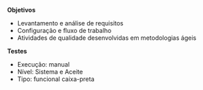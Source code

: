**Objetivos**

- Levantamento e análise de requisitos
- Configuração e fluxo de trabalho
- Atividades de qualidade desenvolvidas em metodologias ágeis


**Testes**
- Execução: manual
- Nível: Sistema e Aceite
- Tipo: funcional caixa-preta
